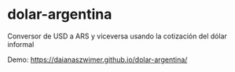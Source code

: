 # dolar-argentina
Conversor de USD a ARS y viceversa usando la cotización del dólar informal

Demo: https://daianaszwimer.github.io/dolar-argentina/